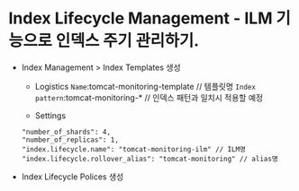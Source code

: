 # Index Lifecycle Management - ILM 기능으로 인덱스 주기 관리하기.

- Index Management > Index Templates 생성
  - Logistics
  `Name`:tomcat-monitoring-template // 템플릿명
  `Index pattern`:tomcat-monitoring-* // 인덱스 패턴과 일치시 적용할 예정

  - Settings
  ```
  "number_of_shards": 4,
  "number_of_replicas": 1,
  "index.lifecycle.name": "tomcat-monitoring-ilm" // ILM명
  "index.lifecycle.rollover_alias": "tomcat-monitoring" // alias명
  ```

- Index Lifecycle Polices 생성
